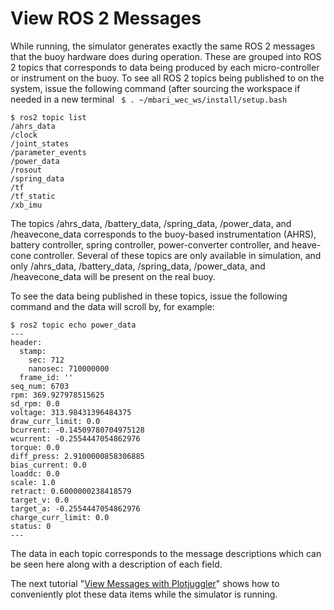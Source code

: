 # View ROS 2 Messages

While running, the simulator generates exactly the same ROS 2 messages that the buoy hardware does during operation.  These are grouped into ROS 2 topics that corresponds to data being produced by each micro-controller or instrument on the buoy.  To see all ROS 2 topics being published to on the system, issue the following command (after sourcing the workspace if needed in a new terminal ``` $ . ~/mbari_wec_ws/install/setup.bash```

``` 
$ ros2 topic list 
/ahrs_data
/clock
/joint_states
/parameter_events
/power_data
/rosout
/spring_data
/tf
/tf_static
/xb_imu
```

The topics /ahrs_data, /battery_data, /spring_data, /power_data, and /heavecone_data corresponds to the buoy-based instrumentation (AHRS), battery controller, spring controller, power-converter controller, and heave-cone controller.  Several of these topics are only available in simulation, and only /ahrs_data, /battery_data, /spring_data, /power_data, and /heavecone_data will be present on the real buoy.


To see the data being published in these topics, issue the following command and the data will scroll by, for example:

```
$ ros2 topic echo power_data
---
header:
  stamp:
    sec: 712
    nanosec: 710000000
  frame_id: ''
seq_num: 6703
rpm: 369.927978515625
sd_rpm: 0.0
voltage: 313.98431396484375
draw_curr_limit: 0.0
bcurrent: -0.14509780704975128
wcurrent: -0.2554447054862976
torque: 0.0
diff_press: 2.9100000858306885
bias_current: 0.0
loaddc: 0.0
scale: 1.0
retract: 0.6000000238418579
target_v: 0.0
target_a: -0.2554447054862976
charge_curr_limit: 0.0
status: 0
---
```

The data in each topic corresponds to the message descriptions which can be seen here along with a description of each field.

The next tutorial "[View Messages with Plotjuggler](SimulatorOutputPlotjuggler.md)" shows how to conveniently plot these data items while the simulator is running.

